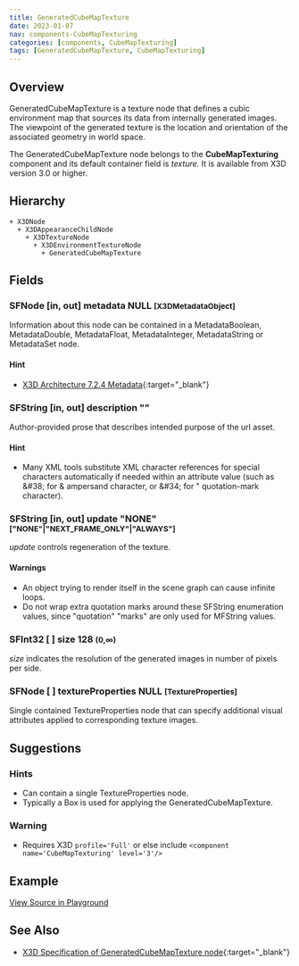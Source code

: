 ```yaml
---
title: GeneratedCubeMapTexture
date: 2023-01-07
nav: components-CubeMapTexturing
categories: [components, CubeMapTexturing]
tags: [GeneratedCubeMapTexture, CubeMapTexturing]
---
```

<style>
.post h3 {
  word-spacing: 0.2em;
}
</style>

## Overview

GeneratedCubeMapTexture is a texture node that defines a cubic environment map that sources its data from internally generated images. The viewpoint of the generated texture is the location and orientation of the associated geometry in world space.

The GeneratedCubeMapTexture node belongs to the **CubeMapTexturing** component and its default container field is *texture.* It is available from X3D version 3.0 or higher.

## Hierarchy

```
+ X3DNode
  + X3DAppearanceChildNode
    + X3DTextureNode
      + X3DEnvironmentTextureNode
        + GeneratedCubeMapTexture
```

## Fields

### SFNode [in, out] **metadata** NULL <small>[X3DMetadataObject]</small>

Information about this node can be contained in a MetadataBoolean, MetadataDouble, MetadataFloat, MetadataInteger, MetadataString or MetadataSet node.

#### Hint

- [X3D Architecture 7.2.4 Metadata](https://www.web3d.org/specifications/X3Dv4Draft/ISO-IEC19775-1v4-IS.proof//Part01/components/core.html#Metadata){:target="_blank"}

### SFString [in, out] **description** ""

Author-provided prose that describes intended purpose of the url asset.

#### Hint

- Many XML tools substitute XML character references for special characters automatically if needed within an attribute value (such as &amp;#38; for &amp; ampersand character, or &amp;#34; for " quotation-mark character).

### SFString [in, out] **update** "NONE" <small>["NONE"|"NEXT_FRAME_ONLY"|"ALWAYS"]</small>

*update* controls regeneration of the texture.

#### Warnings

- An object trying to render itself in the scene graph can cause infinite loops.
- Do not wrap extra quotation marks around these SFString enumeration values, since "quotation" "marks" are only used for MFString values.

### SFInt32 [ ] **size** 128 <small>(0,∞)</small>

*size* indicates the resolution of the generated images in number of pixels per side.

### SFNode [ ] **textureProperties** NULL <small>[TextureProperties]</small>

Single contained TextureProperties node that can specify additional visual attributes applied to corresponding texture images.

## Suggestions

### Hints

- Can contain a single TextureProperties node.
- Typically a Box is used for applying the GeneratedCubeMapTexture.

### Warning

- Requires X3D `profile='Full'` or else include `<component name='CubeMapTexturing' level='3'/>`

## Example

<x3d-canvas src="https://create3000.github.io/media/examples/CubeMapTexturing/GeneratedCubeMapTexture/GeneratedCubeMapTexture.x3d" update="auto"></x3d-canvas>

[View Source in Playground](/x_ite/playground/?url=https://create3000.github.io/media/examples/CubeMapTexturing/GeneratedCubeMapTexture/GeneratedCubeMapTexture.x3d)

## See Also

- [X3D Specification of GeneratedCubeMapTexture node](https://www.web3d.org/documents/specifications/19775-1/V4.0/Part01/components/environmentalTexturing.html#GeneratedCubeMapTexture){:target="_blank"}
